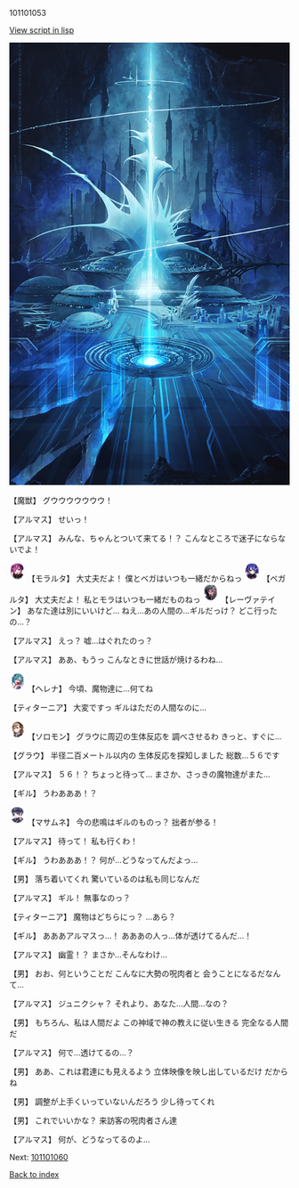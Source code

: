 101101053

[View script in lisp](../scripts/101101053.txt)

![profound.png](../images/backgrounds/profound.png)

【魔獣】
グウウウウウウウ！

【アルマス】
せいっ！

【アルマス】
みんな、ちゃんとついて来てる！？
こんなところで迷子にならないでよ！

<img src="../images/units/3104011.png" alt="3104011.png" height="34"/>
【モラルタ】
大丈夫だよ！
僕とベガはいつも一緒だからねっ

<img src="../images/units/3104111.png" alt="3104111.png" height="34"/>
【ベガルタ】
大丈夫だよ！
私とモラはいつも一緒だものねっ

<img src="../images/units/3100211.png" alt="3100211.png" height="34"/>
【レーヴァテイン】
あなた達は別にいいけど…
ねえ…あの人間の…ギルだっけ？
どこ行ったの…？

【アルマス】
えっ？
嘘…はぐれたのっ？

【アルマス】
ああ、もうっ
こんなときに世話が焼けるわね…

<img src="../images/units/3302811.png" alt="3302811.png" height="34"/>
【ヘレナ】
今頃、魔物達に…何てね

【ティターニア】
大変ですっ
ギルはただの人間なのに…

<img src="../images/units/3503111.png" alt="3503111.png" height="34"/>
【ソロモン】
グラウに周辺の生体反応を
調べさせるわ
きっと、すぐに…

【グラウ】
半径二百メートル以内の
生体反応を探知しました
総数…５６です

【アルマス】
５６！？
ちょっと待って…
まさか、さっきの魔物達がまた…

【ギル】
うわあああ！？

<img src="../images/units/3100111.png" alt="3100111.png" height="34"/>
【マサムネ】
今の悲鳴はギルのものっ？
拙者が参る！

【アルマス】
待って！
私も行くわ！

【ギル】
うわあああ！？
何が…どうなってんだよっ…

【男】
落ち着いてくれ
驚いているのは私も同じなんだ

【アルマス】
ギル！
無事なのっ？

【ティターニア】
魔物はどちらにっ？
…あら？

【ギル】
あああアルマスっ…！
あああの人っ…体が透けてるんだ…！

【アルマス】
幽霊！？
まさか…そんなわけ…

【男】
おお、何ということだ
こんなに大勢の呪肉者と
会うことになるだなんて…

【アルマス】
ジュニクシャ？
それより、あなた…人間…なの？

【男】
もちろん、私は人間だよ
この神域で神の教えに従い生きる
完全なる人間だ

【アルマス】
何で…透けてるの…？

【男】
ああ、これは君達にも見えるよう
立体映像を映し出しているだけ
だからね

【男】
調整が上手くいっていないんだろう
少し待ってくれ

【男】
これでいいかな？
来訪客の呪肉者さん達

【アルマス】
何が、どうなってるのよ…

Next: [101101060](101101060.md)

[Back to index](index.md)
